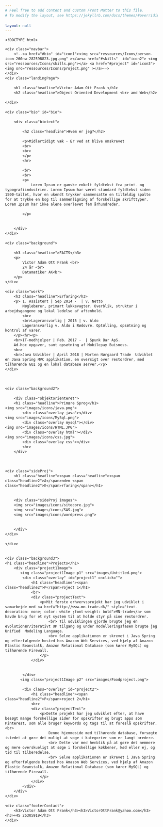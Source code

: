 ```yaml
---
# Feel free to add content and custom Front Matter to this file.
# To modify the layout, see https://jekyllrb.com/docs/themes/#overriding-theme-defaults

layout: null
---
```

	<!DOCTYPE html>
<html lang="en">
<head>
    <meta charset="UTF-8">
    <meta name='viewport'
          content='width=device-width, initial-scale=1.0, maximum-scale=1.0' />
    <title>Title</title>
    <link rel='stylesheet' href='css/style.css'/>


</head>
<body>

<div class='page'>

    <div class="navbar">
        <!--<a href="#bio" id="icon1"><img src="ressources/Icons/person-icon-260nw-282598823.jpg.png" ></a><a href="#skills"  id="icon2"> <img src="ressources/Icons/skills.png"></a> <a href="#project" id="icon3"><img src="ressources/Icons/project.png" ></a>-->
    </div>
    <div class="landingPage">

        <h1 class="headline">Victor Adam Ott Frank </h1>
        <h2 class="headline">Object Oriented Development <br> and Web</h2>

    </div>

    <div class="bio" id="bio">

        <div class="biotext">

            <h2 class="headline">Hvem er jeg?</h2>

            <p>Midlertidigt væk - Er ved at blive omskrevet
            <br>
            <br>
            </p>
            <hr>

            <br>
            <br>
            <p>
                Lorem Ipsum er ganske enkelt fyldtekst fra print- og typografiindustrien. Lorem Ipsum har været standard fyldtekst siden 1500-tallet, hvor en ukendt trykker sammensatte en tilfældig spalte for at trykke en bog til sammenligning af forskellige skrifttyper. Lorem Ipsum har ikke alene overlevet fem århundreder,

            </p>


        </div>
    </div>

    <div class="background">

        <h3 class="headline">FACTS</h3>
        <p>
            Victor Adam Ott Frank <br>
            24 år <br>
            Datamatiker AK<br>
        </p>
    </div>

    <div class="work">
        <h3 class="headline">Erfaring</h3>
        <p> 1. Assistent | Sep 2014 -  | v. Netto
            Nøglebærer, primært lukkevagter. Overblik, struktur i arbejdsgangene og lokal ledelse af aftenhold.
            <br>
            <br>Lageransvarlig | 2015 | v. Aldo
            Lageransvarlig v. Aldo i Rødovre. Optælling, opsætning og kontrol af varer.
        </p><hr><p>
        <br>IT-medhjælper | Feb. 2017 -  | Spunk Bar ApS.
        Ad-hoc opgaver, samt opsætning af Mobilepay Buisness.
        <br>
        <br>Java Udvikler | April 2018 | Morten Nørgaard Trade  Udviklet en Java Spring MVC applikation, en oversigt over restordrer, med tilhørende GUI og en lokal database server.</p>
    </div>



    <div class="background2">

        <div class="objektorienteret">
        <h1 class="headline">Primære Sprog</h1>
    <img src="images/icons/java.png">
            <div class="overlay java"></div>
    <img src="images/icons/MySql.png">
            <div class="overlay mysql"></div>
    <img src="images/icons/HTML.JPG">
            <div class="overlay html"></div>
    <img src="images/icons/css.jpg">
            <div class="overlay css"></div>
            <hr>
        </div>



    <div class="sideProj">
        <h1 class="headline"><span class="headline"><span class="headline2">A</span>nden <span class="headline2">E</span>rfaring</span></h1>


        <div class="sideProj images">
        <img src="images/icons/sitecore.jpg">
        <img src="images/icons/SAS.jpg">
        <img src="images/icons/wordpress.png">


        </div>
    </div>

    </div>


    <div class="background3">
    <h1 class="headline">Projects</h1>
        <div class="project1Image">
           <img class="project1Image p1" src="images/Untitled.png">
            <div class="overlay" id="project1" onclick="">
                <h1 class="headline"><span class="headline2">P</span>roject 1</h1>
                <br>
                <div class="projectText">
                    <p>Mit første erhvervsprojekt har jeg udviklet i samarbejde med <a href="http://www.mn-trade.dk/" style="text-decoration: none; color: white ;font-weight: bold">MN-trade</a> som havde brug for et nyt system til at holde styr på sine restordrer.
                        <br> Til udviklingen gjorde brugte jeg en evolutionær/iterativt UP tilgang og under modelleringsfasen brugte jeg Unified  Modeling Language.
                        <br> Selve applikationen er skrevet i Java Spring og efterfølgende hosted hos Amazon Web Services, ved hjælp af Amazon Elastic Beanstalk, Amazon Relational Database (som kører MySQL) og tilhørende Firewall.
                    </p>
                </div>


            </div>
           <img class="project1Image p2" src="images/Foodproject.png">

            <div class="overlay" id="project2">
                <h1 class="headline"><span class="headline2">P</span>roject 2</h1>
                <br>
                <div class="projectText">
                    <p>Dette projekt har jeg udviklet efter, at have besøgt mange forskellige sider for opskrifter og brugt apps som Pinterest, som alle bruger keywords og tags til at foreslå opskrifter.<br>
                        Denne hjemmeside med tilhørende database, forsøgte istedet at gøre det muligt at søge i kategorier som er langt bredere.
                        <br> Dette var med henblik på at gøre det nemmere og mere overskueligt at søge i forskellige køkkener, kød eller ej, og tid til tilberedelse.
                        <br> Selve applikationen er skrevet i Java Spring og efterfølgende hosted hos Amazon Web Services, ved hjælp af Amazon Elastic Beanstalk, Amazon Relational Database (som kører MySQL) og tilhørende Firewall.
                    </p>
                </div>
            </div>
        </div>
    </div>

    <div class="footerContact">
        <h3>Victor Adam Ott Frank</h3><h3>VictorOttFrank@yahoo.com</h3><h3>+45 25305919</h3>
    </div>

</div>


</body>
</html>
